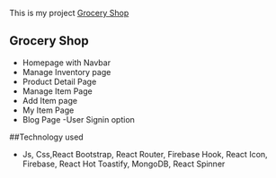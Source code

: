 This is my project [Grocery Shop](https://grocery-shop-4df4d.web.app/)
## Grocery Shop
- Homepage with Navbar
- Manage Inventory page
- Product Detail Page
- Manage Item Page
- Add Item page
- My Item Page
- Blog Page
-User Signin option

##Technology used
- Js, Css,React Bootstrap, React Router, Firebase Hook, React Icon, Firebase, React Hot Toastify, MongoDB, React Spinner

